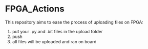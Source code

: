 # FPGA_Actions
This repository aims to ease the process of uploading files on FPGA:
1. put your .py and .bit files in the upload folder
2. push
3. all files will be uploaded and ran on board 
